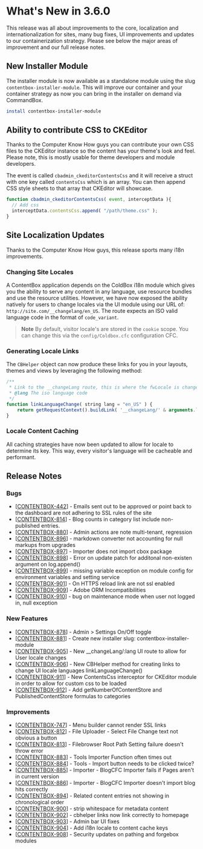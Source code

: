# What's New in 3.6.0

This release was all about improvements to the core, localization and internationalization for sites, many bug fixes, UI improvements and updates to our containerization strategy.  Please see below the major areas of improvement and our full release notes.

## New Installer Module

The installer module is now available as a standalone module using the slug `contentbox-installer-module`.  This will improve our container and your container strategy as now you can bring in the installer on demand via CommandBox.

```bash
install contentbox-installer-module
```

## Ability to contribute CSS to CKEditor

Thanks to the Computer Know How guys you can contribute your own CSS files to the CKEditor instance so the content has your theme's look and feel.  Please note, this is mostly usable for theme developers and module developers.

The event is called `cbadmin_ckeditorContentsCss` and it will receive a struct with one key called `contentsCss` which is an array.  You can then append CSS style sheets to that array that CKEditor will showcase.


```js
function cbadmin_ckeditorContentsCss( event, interceptData ){
  // Add css
  interceptData.contentsCss.append( "/path/theme.css" );
}
```

## Site Localization Updates

Thanks to the Computer Know How guys, this release sports many i18n improvements.

### Changing Site Locales

A ContentBox application depends on the ColdBox i18n module which gives you the ability to serve any content in any language, use resource bundles and use the resource utilities.  However, we have now exposed the ability natively for users to change locales via the UI module using our URL of: `http://site.com/__changelang/en_US`.  The route expects an ISO valid language code in the format of `code_variant`.  

> **Note** By default, visitor locale's are stored in the `cookie` scope. You can change this via the `config/Coldbox.cfc` configuration CFC.


### Generating Locale Links

The `CBHelper` object can now produce these links for you in your layouts, themes and views by leveraging the following method:

```js
/**
 * Link to the __changeLang route, this is where the fwLocale is changed
 * @lang The iso language code
 */
function linkLanguageChange( string lang = "en_US" ) {
	return getRequestContext().buildLink( '__changeLang/' & arguments.lang );
}
```

### Locale Content Caching

All caching strategies have now been updated to allow for locale to determine its key.  This way, every visitor's language will be cacheable and performant.

## Release Notes            

### Bugs
* [<a href='https://ortussolutions.atlassian.net/browse/CONTENTBOX-442'>CONTENTBOX-442</a>] - Emails sent out to be approved or point back to the dashboard are not adhering to SSL rules of the site
* [<a href='https://ortussolutions.atlassian.net/browse/CONTENTBOX-814'>CONTENTBOX-814</a>] - Blog counts in category list include non-published entries.
* [<a href='https://ortussolutions.atlassian.net/browse/CONTENTBOX-880'>CONTENTBOX-880</a>] - Admin actions are note multi-tenant, regression
* [<a href='https://ortussolutions.atlassian.net/browse/CONTENTBOX-896'>CONTENTBOX-896</a>] - markdown converter not accounting for null markups from upgrades
* [<a href='https://ortussolutions.atlassian.net/browse/CONTENTBOX-897'>CONTENTBOX-897</a>] - Importer does not import cbox package
* [<a href='https://ortussolutions.atlassian.net/browse/CONTENTBOX-898'>CONTENTBOX-898</a>] - Error on update patch for additonal non-existen argument on log.append()
* [<a href='https://ortussolutions.atlassian.net/browse/CONTENTBOX-899'>CONTENTBOX-899</a>] - missing variable exception on module config for environment variables and setting service
* [<a href='https://ortussolutions.atlassian.net/browse/CONTENTBOX-901'>CONTENTBOX-901</a>] - On HTTPS reload link are not ssl enabled
* [<a href='https://ortussolutions.atlassian.net/browse/CONTENTBOX-909'>CONTENTBOX-909</a>] - Adobe ORM Incompatibilities
* [<a href='https://ortussolutions.atlassian.net/browse/CONTENTBOX-910'>CONTENTBOX-910</a>] - bug on maintenance mode when user not logged in, null exception
            
### New Features
* [<a href='https://ortussolutions.atlassian.net/browse/CONTENTBOX-878'>CONTENTBOX-878</a>] - Admin &gt; Settings On/Off toggle
* [<a href='https://ortussolutions.atlassian.net/browse/CONTENTBOX-881'>CONTENTBOX-881</a>] - Create new installer slug: contentbox-installer-module
* [<a href='https://ortussolutions.atlassian.net/browse/CONTENTBOX-905'>CONTENTBOX-905</a>] - New __changeLang/:lang UI route to allow for User locale changes
* [<a href='https://ortussolutions.atlassian.net/browse/CONTENTBOX-906'>CONTENTBOX-906</a>] - New CBHelper method for creating links to change UI locale languages linkLanguageChange()
* [<a href='https://ortussolutions.atlassian.net/browse/CONTENTBOX-911'>CONTENTBOX-911</a>] - New ContentsCss interceptor for CKEditor module in order to allow for custom css to be loaded
* [<a href='https://ortussolutions.atlassian.net/browse/CONTENTBOX-912'>CONTENTBOX-912</a>] - Add getNumberOfContentStore and PublishedContentStore formulas to categories
        
### Improvements
* [<a href='https://ortussolutions.atlassian.net/browse/CONTENTBOX-747'>CONTENTBOX-747</a>] - Menu builder cannot render SSL links
* [<a href='https://ortussolutions.atlassian.net/browse/CONTENTBOX-812'>CONTENTBOX-812</a>] - File Uploader - Select File Change text not obvious a button
* [<a href='https://ortussolutions.atlassian.net/browse/CONTENTBOX-813'>CONTENTBOX-813</a>] - Filebrowser Root Path Setting failure doesn&#39;t throw error
* [<a href='https://ortussolutions.atlassian.net/browse/CONTENTBOX-883'>CONTENTBOX-883</a>] - Tools Importer Function often times out
* [<a href='https://ortussolutions.atlassian.net/browse/CONTENTBOX-884'>CONTENTBOX-884</a>] - Tools - Import button needs to be clicked twice?
* [<a href='https://ortussolutions.atlassian.net/browse/CONTENTBOX-885'>CONTENTBOX-885</a>] - Importer - BlogCFC Importer fails if Pages aren&#39;t in current version
* [<a href='https://ortussolutions.atlassian.net/browse/CONTENTBOX-886'>CONTENTBOX-886</a>] - Importer - BlogCFC Importer doesn&#39;t import blog hits correctly
* [<a href='https://ortussolutions.atlassian.net/browse/CONTENTBOX-894'>CONTENTBOX-894</a>] - Related content entries not showing in chronological order
* [<a href='https://ortussolutions.atlassian.net/browse/CONTENTBOX-900'>CONTENTBOX-900</a>] - strip whitespace for metadata content
* [<a href='https://ortussolutions.atlassian.net/browse/CONTENTBOX-902'>CONTENTBOX-902</a>] - cbhelper links now link correctly to homepage
* [<a href='https://ortussolutions.atlassian.net/browse/CONTENTBOX-903'>CONTENTBOX-903</a>] - Admin bar UI fixes
* [<a href='https://ortussolutions.atlassian.net/browse/CONTENTBOX-904'>CONTENTBOX-904</a>] - Add i18n locale to content cache keys
* [<a href='https://ortussolutions.atlassian.net/browse/CONTENTBOX-908'>CONTENTBOX-908</a>] - Security updates on pathing and forgebox modules
                                        